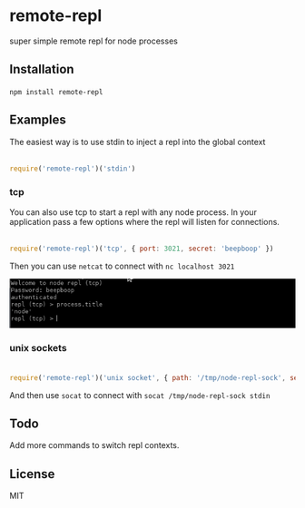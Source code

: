 # remote-repl

super simple remote repl for node processes

## Installation

`npm install remote-repl`

## Examples

The easiest way is to use stdin to inject a repl into the global context

```js 

require('remote-repl')('stdin')
```

### tcp

You can also use tcp to start a repl with any node process. In your application pass a few options where the repl will listen for connections.

```js 

require('remote-repl')('tcp', { port: 3021, secret: 'beepboop' })
```

Then you can use `netcat` to connect with `nc localhost 3021`

<img src='https://github.com/tblobaum/remote-repl/raw/master/screenshot.png' />

### unix sockets

```js

require('remote-repl')('unix socket', { path: '/tmp/node-repl-sock', secret: 'beepboop' })
```

And then use `socat` to connect with `socat /tmp/node-repl-sock stdin`


## Todo

Add more commands to switch repl contexts.

## License
MIT
